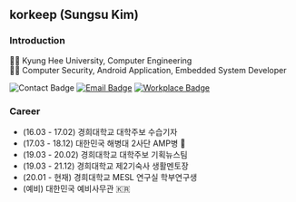 ## korkeep (Sungsu Kim)
### Introduction
👨‍🎓 Kyung Hee University, Computer Engineering  
👨‍💻 Computer Security, Android Application, Embedded System Developer  

![Contact Badge](https://img.shields.io/badge/Contact-010--4768--3439-f74c4b?style=flat-square&labelColor=a40000)
[![Email Badge](https://img.shields.io/badge/Email-korkeep@naver.com-09ce20?style=flat-square&labelColor=0e7e02&link=mailto:korkeep@naver.com)](mailto:korkeep@naver.com)
[![Workplace Badge](https://img.shields.io/badge/Workplace-mesl.khu.ac.kr-96a0ff?style=flat-square&labelColor=4555ff)](http://mesl.khu.ac.kr/)

### Career
- (16.03 - 17.02) 경희대학교 대학주보 수습기자
- (17.03 - 18.12) 대한민국 해병대 2사단 AMP병 💂
- (19.03 - 20.02) 경희대학교 대학주보 기획뉴스팀
- (19.03 - 21.12) 경희대학교 제2기숙사 생활멘토장
- (20.01 - 현재) 경희대학교 MESL 연구실 학부연구생
- (예비) 대한민국 예비사무관 🇰🇷

<!--
  **korkeep/korkeep** is a ✨ _special_ ✨ repository because its `README.md` (this file) appears on your GitHub profile.
  Here are some ideas to get you started:
  - 🔭 I’m currently working on ...
  - 🌱 I’m currently learning ...
  - 👯 I’m looking to collaborate on ...
  - 🤔 I’m looking for help with ...
  - 💬 Ask me about ...
  - 📫 How to reach me: ...
  - 😄 Pronouns: ...
  - ⚡ Fun fact: ...
-->
